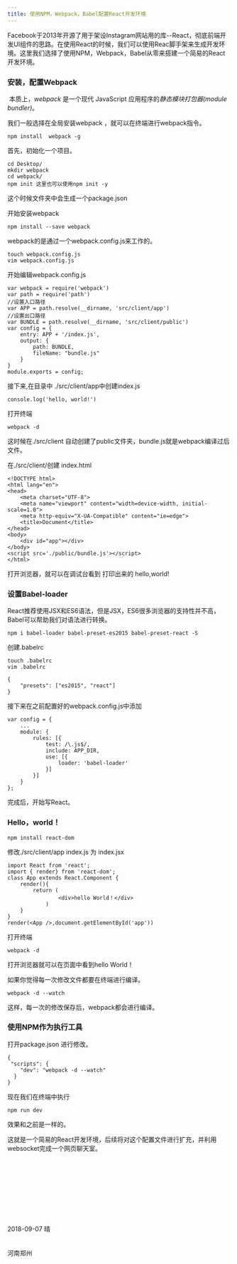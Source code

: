 ```yaml
---
title: 使用NPM，Webpack，Babel配置React开发环境
---
```


Facebook于2013年开源了用于架设Instagram网站用的库--React，彻底前端开发UI组件的思路。在使用React的时候，我们可以使用Reac脚手架来生成开发环境。这里我们选择了使用NPM，Webpack，Babel从零来搭建一个简易的React开发环境。

### 安装，配置Webpack

​		本质上，*webpack* 是一个现代 JavaScript 应用程序的*静态模块打包器(module bundler)*。

我们一般选择在全局安装webpack ，就可以在终端进行webpack指令。

```
npm install  webpack -g
```

首先，初始化一个项目。

```
cd Desktop/
mkdir webpack
cd webpack/
npm init 这里也可以使用npm init -y
```

这个时候文件夹中会生成一个package.json

开始安装webpack

```
npm install --save webpack
```

webpack的是通过一个webpack.config.js来工作的。

```
touch webpack.config.js
vim webpack.config.js
```

开始编辑webpack.config.js

```
var webpack = require('webpack')
var path = require('path')
//设置入口路径
var APP = path.resolve(__dirname, 'src/client/app')
//设置出口路径
var BUNDLE = path.resolve(__dirname, 'src/client/public')
var config = {
    entry: APP + '/index.js',
    output: {
        path: BUNDLE,
        fileName: "bundle.js"
    }
}
module.exports = config;
```

接下来,在目录中 ./src/client/app中创建index.js 

```
console.log('hello, world!')
```

打开终端

```
webpack -d 
```

这时候在./src/client 自动创建了public文件夹，bundle.js就是webpack编译过后文件。

在./src/client/创建 index.html

```
<!DOCTYPE html>
<html lang="en">
<head>
    <meta charset="UTF-8">
    <meta name="viewport" content="width=device-width, initial-scale=1.0">
    <meta http-equiv="X-UA-Compatible" content="ie=edge">
    <title>Document</title>
</head>
<body>
	<div id="app"></div>
</body>
<script src='./public/bundle.js'></script>
</html>
```

打开浏览器，就可以在调试台看到 打印出来的 hello,world!

### 设置Babel-loader

React推荐使用JSX和ES6语法，但是JSX，ES6很多浏览器的支持性并不高，Babel可以帮助我们对语法进行转换。

```
npm i babel-loader babel-preset-es2015 babel-preset-react -S
```

创建.babelrc

```
touch .babelrc
vim .babelrc
```

```
{
    "presets": ["es2015", "react"]
}
```

接下来在之前配置好的webpack.config.js中添加

```
var config = {
	...
    module: {
        rules: [{
            test: /\.js$/,
            include: APP_DIR,
            use: [{
                loader: 'babel-loader'
            }]
        }]
    }
};
```

完成后，开始写React。

### Hello，world！

```
npm install react-dom
```

修改./src/client/app  index.js 为 index.jsx

```
import React from 'react';
import { render} from 'react-dom';
class App extends React.Component {
	render(){
		return (
				<div>hello World！</div>
			)
	}
}
render(<App />,document.getElementById('app'))
```

打开终端

```
webpack -d
```

打开浏览器就可以在页面中看到hello World！

如果你觉得每一次修改文件都要在终端进行编译。

```
webpack -d --watch
```

这样，每一次的修改保存后，webpack都会进行编译。

### 使用NPM作为执行工具

打开package.json 进行修改。

```
{
 "scripts": {
    "dev": "webpack -d --watch"
  }
}
```

现在我们在终端中执行

```
npm run dev 
```

效果和之前是一样的。

这就是一个简易的React开发环境，后续将对这个配置文件进行扩充，并利用websocket完成一个网页聊天室。
##### &nbsp;
##### &nbsp;
##### &nbsp;

　　　　　　　　　　　　　　　　　　　　　　　　　　　　　　　　　　　　　　　　　2018-09-07  晴

　　　　　　　　　　　　　　　　　　　　　　　　　　　　　　　　　　　　　　　　　　河南郑州